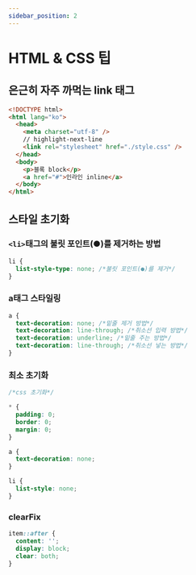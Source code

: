 ```yaml
---
sidebar_position: 2
---
```


# HTML & CSS 팁

<!-- @todo: https://www.notion.so/CSS-e801506f89374e75a564994a7d1ea950 -->

## 은근히 자주 까먹는 link 태그

```html title="index.html"
<!DOCTYPE html>
<html lang="ko">
  <head>
    <meta charset="utf-8" />
    // highlight-next-line
    <link rel="stylesheet" href="./style.css" />
  </head>
  <body>
    <p>블록 block</p>
    <a href="#">인라인 inline</a>
  </body>
</html>
```

## 스타일 초기화

### `<li>`태그의 불릿 포인트(●)를 제거하는 방법

```css
li {
  list-style-type: none; /*불릿 포인트(●)를 제거*/
}
```

### a태그 스타일링

```css
a {
  text-decoration: none; /*밑줄 제거 방법*/
  text-decoration: line-through; /*취소선 입력 방법*/
  text-decoration: underline; /*밑줄 주는 방법*/
  text-decoration: line-through; /*취소선 넣는 방법*/
}
```

### 최소 초기화

```css
/*css 초기화*/

* {
  padding: 0;
  border: 0;
  margin: 0;
}

a {
  text-decoration: none;
}

li {
  list-style: none;
}
```

### clearFix

```css
item::after {
  content: '';
  display: block;
  clear: both;
}
```
